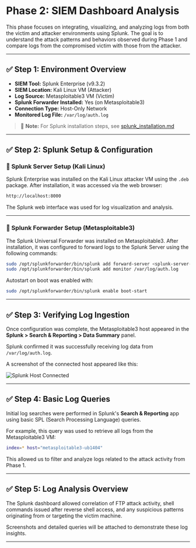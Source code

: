 # Phase 2: SIEM Dashboard Analysis

This phase focuses on integrating, visualizing, and analyzing logs from both the victim and attacker environments using Splunk. The goal is to understand the attack patterns and behaviors observed during Phase 1 and compare logs from the compromised victim with those from the attacker.

---

## ✅ Step 1: Environment Overview

- **SIEM Tool:** Splunk Enterprise (v9.3.2)
- **SIEM Location:** Kali Linux VM (Attacker)
- **Log Source:** Metasploitable3 VM (Victim)
- **Splunk Forwarder Installed:** Yes (on Metasploitable3)
- **Connection Type:** Host-Only Network
- **Monitored Log File:** `/var/log/auth.log`

> 📎 **Note:** For Splunk installation steps, see [splunk_installation.md](./splunk_installation.md)

---

## ✅ Step 2: Splunk Setup & Configuration

### 🔹 Splunk Server Setup (Kali Linux)

Splunk Enterprise was installed on the Kali Linux attacker VM using the `.deb` package. After installation, it was accessed via the web browser:

```bash
http://localhost:8000
```

The Splunk web interface was used for log visualization and analysis.

---

### 🔹 Splunk Forwarder Setup (Metasploitable3)

The Splunk Universal Forwarder was installed on Metasploitable3. After installation, it was configured to forward logs to the Splunk Server using the following commands:

```bash
sudo /opt/splunkforwarder/bin/splunk add forward-server <splunk-server-ip>:9997
sudo /opt/splunkforwarder/bin/splunk add monitor /var/log/auth.log
```

Autostart on boot was enabled with:

```bash
sudo /opt/splunkforwarder/bin/splunk enable boot-start
```

---

## ✅ Step 3: Verifying Log Ingestion

Once configuration was complete, the Metasploitable3 host appeared in the **Splunk > Search & Reporting > Data Summary** panel.

Splunk confirmed it was successfully receiving log data from `/var/log/auth.log`.

A screenshot of the connected host appeared like this:

![Splunk Host Connected](./splunk_screenshots/splunk_data_summary.png)

---

## ✅ Step 4: Basic Log Queries

Initial log searches were performed in Splunk's **Search & Reporting** app using basic SPL (Search Processing Language) queries.

For example, this query was used to retrieve all logs from the Metasploitable3 VM:

```bash
index=* host="metasploitable3-ub1404"
```

This allowed us to filter and analyze logs related to the attack activity from Phase 1.

---

## ✅ Step 5: Log Analysis Overview

The Splunk dashboard allowed correlation of FTP attack activity, shell commands issued after reverse shell access, and any suspicious patterns originating from or targeting the victim machine.

Screenshots and detailed queries will be attached to demonstrate these log insights.

---

